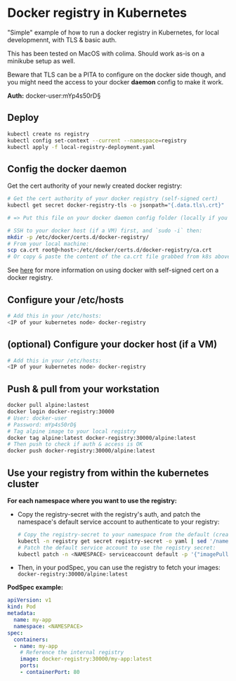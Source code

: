 # Docker registry in Kubernetes

"Simple" example of how to run a docker registry in Kubernetes, for local developmennt, with TLS & basic auth.

This has been tested on MacOS with colima. Should work as-is on a minikube setup as well.

Beware that TLS can be a PITA to configure on the docker side though, and you might need the access to your docker **daemon** config to make it work.

**Auth:** docker-user:mYp4s50rD§

## Deploy

```bash
kubectl create ns registry
kubectl config set-context --current --namespace=registry
kubectl apply -f local-registry-deployment.yaml
```

## Config the docker daemon

Get the cert authority of your newly created docker registry:

```bash
# Get the cert authority of your docker registry (self-signed cert)
kubectl get secret docker-registry-tls -o jsonpath="{.data.tls\.crt}" | base64 --decode > ca.crt

# => Put this file on your docker daemon config folder (locally if you are on linux, in a dedicated VM if you are on Mac/Windows)

# SSH to your docker host (if a VM) first, and `sudo -i` then:
mkdir -p /etc/docker/certs.d/docker-registry/
# From your local machine:
scp ca.crt root@<host>:/etc/docker/certs.d/docker-registry/ca.crt
# Or copy & paste the content of the ca.crt file grabbed from k8s above into the ca.crt file in your VM, I won't judge you.
```

See [here](https://distribution.github.io/distribution/about/insecure/#use-self-signed-certificates) for more information on using docker with self-signed cert on a docker registry.

## Configure your /etc/hosts

```bash
# Add this in your /etc/hosts:
<IP of your kubernetes node> docker-registry
```

## (optional) Configure your docker host (if a VM)

```bash
# Add this in your /etc/hosts:
<IP of your kubernetes node> docker-registry
```

## Push & pull from your workstation

```bash
docker pull alpine:lastest
docker login docker-registry:30000
# User: docker-user
# Password: mYp4s50rD§
# Tag alpine image to your local registry
docker tag alpine:latest docker-registry:30000/alpine:latest
# Then push to check if auth & access is OK
docker push docker-registry:30000/alpine:latest
```

## Use your registry from within the kubernetes cluster

**For each namespace where you want to use the registry:**

* Copy the registry-secret with the registry's auth, and patch the namespace's default service account to authenticate to your registry:

  ```bash
  # Copy the registry-secret to your namespace from the default (created by the registry deployment)
  kubectl -n registry get secret registry-secret -o yaml | sed '/namespace:/d' | kubectl apply -n <NAMESPACE> -f -
  # Patch the default service account to use the registry secret:
  kubectl patch -n <NAMESPACE> serviceaccount default -p '{"imagePullSecrets": [{"name": "registry-secret"}]}'
  ```

* Then, in your podSpec, you can use the registry to fetch your images: `docker-registry:30000/alpine:latest`

**PodSpec example:**

```yaml
apiVersion: v1
kind: Pod
metadata:
  name: my-app
  namespace: <NAMESPACE>
spec:
  containers:
  - name: my-app
    # Reference the internal registry
    image: docker-registry:30000/my-app:latest
    ports:
    - containerPort: 80
```
